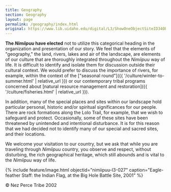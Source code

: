 ```yaml
---
title: Geography
section: Geography
layout: page
permalink: /geography/index.html
original: https://www.lib.uidaho.edu/digital/L3/ShowOneObjectSiteID34ObjectID152ExpeditionID.html
---
```


**The _Nimíipuu_ have elected** not to utilize this categorical heading in the organization and presentation of our story. We feel that the elements of "geography," the land, rivers, lakes and air of the landscape, are elements of our culture that are thoroughly integrated throughout the _Nimíipuu_ way of life. It is difficult to identify and isolate them for discussion outside their cultural context. We would prefer to discuss the importance of rivers, for example, within the context of the ["seasonal round"]({{ '/culture/winter-to-summer.html' | relative_url }}) or our contemporary tribal programs concerned about [natural resource management and restoration]({{ '/culture/fisheries.html' | relative_url }}).

In addition, many of the special places and sites within our landscape hold particular personal, historic and/or spiritual significances for our people. There are rock formations along the Lolo Trail, for example, that we wish to safeguard and protect. Occasionally, some of these sites have been threatened by unintended and intentional disturbance. It is for this reason that we had decided not to identify many of our special and sacred sites, and their locations.

We welcome your visitation to our country, but we ask that while you are traveling through _Nimíipuu_ country, you observe and respect, without disturbing, the rich geographical heritage, which still abounds and is vital to the _Nimíipuu_ way of life.

{% include feature/image.html objectid="nimiipuu-l3-027" caption="Eagle-feather Staff: the Indian Flag, at the Big Hole Battle Site, 2001" %}

© Nez Perce Tribe 2002
